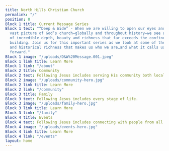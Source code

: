 ```yaml
---
title: North Hills Christian Church
permalink: "/"
position: 0
Block 1 title: Current Message Series
Block 1 text: "“Deep & Wide” - When we are willing to open our eyes and look at the
  vast picture of God’s church—globally and throughout history—we see an illustration
  of incredible depth, beauty and richness that far exceeds the confines of any church
  building. Join us for this important series as we look at some of the scriptural
  and historical richness that makes us who we are…and what it calls us to be moving
  forward."
Block 1 image: "/uploads/D&W%20Message.001.jpeg"
Block 1 link title: Learn More
Block 1 link: "/about"
Block 2 title: Community
Block 2 text: Following Jesus includes serving His community both locally and globally.
Block 2 image: "/uploads/community-hero.jpg"
Block 2 link title: Learn More
Block 2 link: "/community"
Block 3 title: Family
Block 3 text: Following Jesus includes every stage of life.
Block 3 image: "/uploads/family-hero.jpg"
Block 3 link title: Learn More
Block 3 link: "/family"
Block 4 title: Events
Block 4 text: Following Jesus includes connecting with people from all walks of life.
Block 4 image: "/uploads/events-hero.jpg"
Block 4 link title: Learn More
Block 4 link: "/events"
layout: home
---
```


